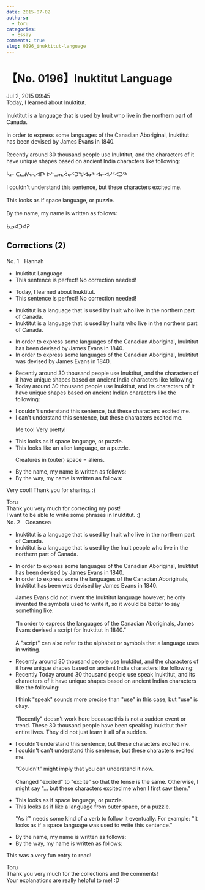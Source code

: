 ```yaml
---
date: 2015-07-02
authors:
  - toru
categories:
  - Essay
comments: true
slug: 0196_inuktitut-language
---
```


# 【No. 0196】Inuktitut Language
<div class="date">Jul 2, 2015 09:45</div>
<div id="post"><div id="body_show_ori">
Today, I learned about Inuktitut.<br/><br/>Inuktitut is a language that is used by Inuit who live in the northern part of Canada.<br/><br/>In order to express some languages of the Canadian Aboriginal, Inuktitut has been devised by James Evans in 1840.<br/><br/>Recently around 30 thousand people use Inuktitut, and the characters of it have unique shapes based on ancient India characters like following:<br/><br/>ᓵᓕ ᑕᓚᕖᓴᕆᐊᒥᒃ ᐅᓪᓗᕆᐋᓂᑦᑐᖑᐊᓂᒃ ᐊᓕᐊᓱᑉᐸᑐᖅ <br/><br/>I couldn't understand this sentence, but these characters excited me.<br/><br/>This looks as if space language, or puzzle.<br/><br/>By the name, my name is written as follows:<br/><br/>ᑲᓄᐊᑐᐊᕈ
</div></div>

<!-- more -->


## Corrections (2)
<div id="block"><div class="first_name"> No. 1　<span class="just_name">Hannah</span></div><div id="block2">
<ul class="correction_field">
<li class="incorrect">Inuktitut Language</li>
<li class="corrected perfect">This sentence is perfect! No correction needed!</li>
</ul>
<ul class="correction_field">
<li class="incorrect">Today, I learned about Inuktitut.</li>
<li class="corrected perfect">This sentence is perfect! No correction needed!</li>
</ul>
<ul class="correction_field">
<li class="incorrect">Inuktitut is a language that is used by Inuit who live in the northern part of Canada.</li>
<li class="corrected correct">
Inuktitut is a language that is used by Inuit<span class="f_red">s</span> who live in the northern part of Canada.
</li>
</ul>
<ul class="correction_field">
<li class="incorrect">In order to express some languages of the Canadian Aboriginal, Inuktitut has been devised by James Evans in 1840.</li>
<li class="corrected correct">
In order to express some languages of the Canadian Aboriginal, Inuktitut <span class="f_red">was</span> devised by James Evans in 1840.
</li>
</ul>
<ul class="correction_field">
<li class="incorrect">Recently around 30 thousand people use Inuktitut, and the characters of it have unique shapes based on ancient India characters like following:</li>
<li class="corrected correct">
<span class="f_red">Today</span> around 30 thousand people use Inuktitut, and <span class="f_red">its </span>characters <span class="sline">of it</span> have unique shapes based on ancient India<span class="f_blue">n</span> characters like <span class="f_blue">the </span>following:
</li>
</ul>
<ul class="correction_field">
<li class="incorrect">I couldn't understand this sentence, but these characters excited me.</li>
<li class="corrected correct">
I c<span class="f_red">a</span>n't understand this sentence, but these characters excited me.
<p class="correction_comment">Me too! Very pretty!</p>
</li>
</ul>
<ul class="correction_field">
<li class="incorrect">This looks as if space language, or puzzle.</li>
<li class="corrected correct">
This looks <span class="f_red">like an alien</span> language, or <span class="f_red">a </span>puzzle.
<p class="correction_comment">Creatures in (outer) space = aliens.</p>
</li>
</ul>
<ul class="correction_field">
<li class="incorrect">By the name, my name is written as follows:</li>
<li class="corrected correct">
By the <span class="f_blue">way</span>, my name is written as follows:
</li>
</ul>
<p class="comment_small">
 Very cool! Thank you for sharing. :)
</p>

</div><div class="name"><span class="just_name">Toru</span><br>
Thank you very much for correcting my post! <br/>I want to be able to write some phrases in Inuktitut. :)
</div>
</div>
<div id="block"><div class="first_name"> No. 2　<span class="just_name">Oceansea</span></div><div id="block2">
<ul class="correction_field">
<li class="incorrect">Inuktitut is a language that is used by Inuit who live in the northern part of Canada.</li>
<li class="corrected correct">
Inuktitut is a language that is used by <span class="f_blue">the</span> Inuit <span class="f_blue">people </span>who live in the northern part of Canada.
</li>
</ul>
<ul class="correction_field">
<li class="incorrect">In order to express some languages of the Canadian Aboriginal, Inuktitut has been devised by James Evans in 1840.</li>
<li class="corrected correct">
In order to express <span class="f_red"><span class="sline">some </span></span><span class="f_blue">the </span>languages of the Canadian Aboriginal<span class="f_blue">s</span>, Inuktitut <span class="f_red"><span class="sline">has been </span>was </span>devised by James Evans in 1840.
<p class="correction_comment">James Evans did not invent the Inuktitut language however, he only invented the symbols used to write it, so it would be better to say something like:<br/><br/>"In order to express the languages of the Canadian Aboriginals, James Evans devised a script for Inuktitut in 1840."<br/><br/>A "script" can also refer to the alphabet or symbols that a language uses in writing.</p>
</li>
</ul>
<ul class="correction_field">
<li class="incorrect">Recently around 30 thousand people use Inuktitut, and the characters of it have unique shapes based on ancient India characters like following:</li>
<li class="corrected correct">
<span class="sline"><span class="f_gray">Recently</span></span> <span class="f_red">Today</span> around 30 thousand people <span class="sline">use </span><span class="f_blue">speak</span><span class="f_gray"> </span>Inuktitut, and <span class="f_red">its </span>characters <span class="f_gray"><span class="sline">of it</span></span> have unique shapes based on ancient India<span class="f_blue">n</span> characters like <span class="f_blue">the </span>following:
<p class="correction_comment">I think "speak" sounds more precise than "use" in this case, but "use" is okay.<br/><br/>"Recently" doesn't work here because this is not a sudden event or trend. These 30 thousand people have been speaking Inuktitut their entire lives. They did not just learn it all of a sudden.</p>
</li>
</ul>
<ul class="correction_field">
<li class="incorrect">I couldn't understand this sentence, but these characters excited me.</li>
<li class="corrected correct">
I <span class="sline"><span class="f_red">couldn't </span></span><span class="f_blue">can't </span>understand this sentence, but these characters excite<span class="sline"><span class="f_red">d</span></span> me.
<p class="correction_comment">"Couldn't" might imply that you can understand it now.<br/><br/>Changed "excited" to "excite" so that the tense is the same. Otherwise, I might say "... but these characters excited me when I first saw them."</p>
</li>
</ul>
<ul class="correction_field">
<li class="incorrect">This looks as if space language, or puzzle.</li>
<li class="corrected correct">
This looks <span class="f_red"><span class="sline">as if</span></span><span class="f_blue"> like</span> <span class="f_gray">a language from outer space</span>, or <span class="f_red">a</span> puzzle.
<p class="correction_comment">"As if" needs some kind of a verb to follow it eventually. For example: "It looks as if a space language was used to write this sentence."</p>
</li>
</ul>
<ul class="correction_field">
<li class="incorrect">By the name, my name is written as follows:</li>
<li class="corrected correct">
By the <span class="f_blue">way</span>, my name is written as follows:
</li>
</ul>
<p class="comment_small">
 This was a very fun entry to read!
</p>

</div><div class="name"><span class="just_name">Toru</span><br>
Thank you very much for the collections and the comments!<br/>Your explanations are really helpful to me! :D
</div>
</div>
